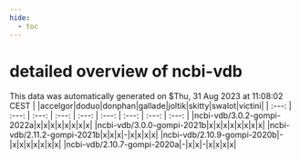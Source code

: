 ```yaml
---
hide:
  - toc
---
```


detailed overview of ncbi-vdb
=============================


This data was automatically generated on $Thu, 31 Aug 2023 at 11:08:02 CEST
| |accelgor|doduo|donphan|gallade|joltik|skitty|swalot|victini|
| :---: | :---: | :---: | :---: | :---: | :---: | :---: | :---: | :---: |
|ncbi-vdb/3.0.2-gompi-2022a|x|x|x|x|x|x|x|x|
|ncbi-vdb/3.0.0-gompi-2021b|x|x|x|x|x|x|x|x|
|ncbi-vdb/2.11.2-gompi-2021b|x|x|x|-|x|x|x|x|
|ncbi-vdb/2.10.9-gompi-2020b|-|x|x|x|x|x|x|x|
|ncbi-vdb/2.10.7-gompi-2020a|-|x|x|-|x|x|x|x|
